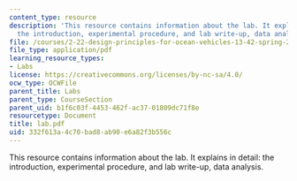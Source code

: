 ```yaml
---
content_type: resource
description: 'This resource contains information about the lab. It explains in detail:
  the introduction, experimental procedure, and lab write-up, data analysis.'
file: /courses/2-22-design-principles-for-ocean-vehicles-13-42-spring-2005/332f613a4c70bad8ab90e6a82f3b556c_lab.pdf
file_type: application/pdf
learning_resource_types:
- Labs
license: https://creativecommons.org/licenses/by-nc-sa/4.0/
ocw_type: OCWFile
parent_title: Labs
parent_type: CourseSection
parent_uid: b1f6c03f-4453-462f-ac37-01809dc71f8e
resourcetype: Document
title: lab.pdf
uid: 332f613a-4c70-bad8-ab90-e6a82f3b556c
---
```

This resource contains information about the lab. It explains in detail: the introduction, experimental procedure, and lab write-up, data analysis.